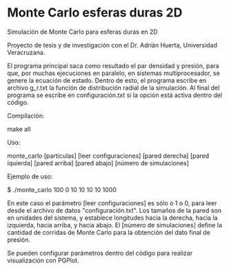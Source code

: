 # Monte Carlo esferas duras 2D

Simulación de Monte Carlo para esferas duras en 2D

Proyecto de tesis y de investigación con el Dr. Adrián Huerta, Universidad Veracruzana.

El programa principal saca como resultado el par densidad y presión, para que, por muchas ejecuciones en paralelo, en sistemas multiprocesador, se genere la ecuación de estado. Dentro de esto, el programa escribe en archivo g_r.txt la función de distribución radial de la simulación. Al final del programa se escribe en configuración.txt si la opción está activa dentro del código.

Compilación:

make all

Uso:

monte_carlo [particulas] [leer configuraciones] [pared derecha] [pared  iquierda] [pared arriba] [pared abajo] [número de simulaciones]

Ejemplo de uso:

$ ./monte_carlo 100 0 10 10 10 10 1000

En este caso el parámetro [leer configuraciones] es sólo o 1 o 0, para leer desde el archivo de datos "configuración.txt". Los tamaños de la pared son en unidades del sistema, y establece longitudes hacia la derecha, hacia la izquierda, hacia arriba, y hacia abajo. El [número de simulaciones] define la cantidad de corridas de Monte Carlo para la obtención del dato final de presión.

Se pueden configurar parámetros dentro del código para realizar visualización con PGPlot.

